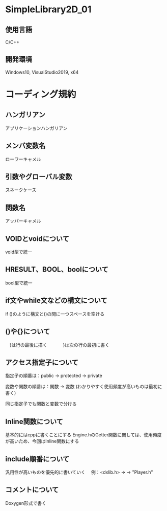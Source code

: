 # SimpleLibrary2D_01

## 使用言語
C/C++

## 開発環境
Windows10, VisualStudio2019, x64

# コーディング規約

## ハンガリアン
アプリケーションハンガリアン

## メンバ変数名
ローワーキャメル

## 引数やグローバル変数
スネークケース

## 関数名
アッパーキャメル

## VOIDとvoidについて
void型で統一

## HRESULT、BOOL、boolについて
bool型で統一

## if文やwhile文などの構文について
if ()のように構文と()の間に一つスペースを空ける

## ()や{}について
　)は行の最後に描く　
　
　}は次の行の最初に書く　
	

## アクセス指定子について
指定子の順番は：public -> protected -> private

変数や関数の順番は：関数 -> 変数 (わかりやすく使用頻度が高いものは最初に書く)

同じ指定子でも関数と変数で分ける

## Inline関数について
基本的にはcppに書くことにする
Engine.hのGetter関数に関しては、使用頻度が高いため、今回はInline関数にする

## include順番について
汎用性が高いものを優先的に書いていく
　例：<dxlib.h> -> -> "Player.h"

## コメントについて
Doxygen形式で書く
